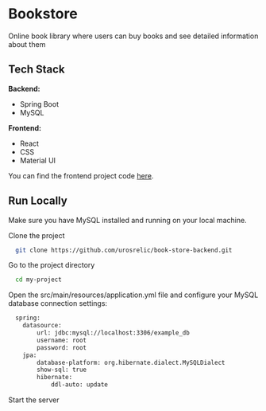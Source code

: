 # Bookstore

Online book library where users can buy books and see detailed information about them

## Tech Stack

**Backend:**

- Spring Boot
- MySQL

**Frontend:**

- React
- CSS
- Material UI

You can find the frontend project code [here](https://github.com/urosrelic/book-store-backend).


## Run Locally
Make sure you have MySQL installed and running on your local machine.

Clone the project

```bash
  git clone https://github.com/urosrelic/book-store-backend.git
```

Go to the project directory

```bash
  cd my-project
```

Open the src/main/resources/application.yml file and configure your MySQL database connection settings:

```bash
  spring:
    datasource:
        url: jdbc:mysql://localhost:3306/example_db
        username: root
        password: root
    jpa:
        database-platform: org.hibernate.dialect.MySQLDialect
        show-sql: true
        hibernate:
            ddl-auto: update
```

Start the server

